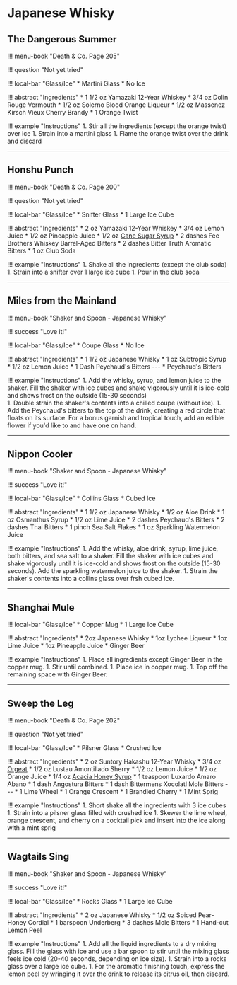 # Japanese Whisky

## The Dangerous Summer

!!! menu-book "Death & Co. Page 205"

!!! question "Not yet tried"

!!! local-bar "Glass/Ice"
    * Martini Glass
    * No Ice

!!! abstract "Ingredients"
    * 1 1/2 oz Yamazaki 12-Year Whiskey
    * 3/4 oz Dolin Rouge Vermouth
    * 1/2 oz Solerno Blood Orange Liqueur
    * 1/2 oz Massenez Kirsch Vieux Cherry Brandy
    * 1 Orange Twist

!!! example "Instructions"
    1. Stir all the ingredients (except the orange twist) over ice
    1. Strain into a martini glass
    1. Flame the orange twist over the drink and discard

---
## Honshu Punch

!!! menu-book "Death & Co. Page 200"

!!! question "Not yet tried"

!!! local-bar "Glass/Ice"
    * Snifter Glass
    * 1 Large Ice Cube

!!! abstract "Ingredients"
    * 2 oz Yamazaki 12-Year Whiskey
    * 3/4 oz Lemon Juice
    * 1/2 oz Pineapple Juice
    * 1/2 oz [Cane Sugar Syrup](../syrups/#cane-sugar-syrup)
    * 2 dashes Fee Brothers Whiskey Barrel-Aged Bitters
    * 2 dashes Bitter Truth Aromatic Bitters
    * 1 oz Club Soda

!!! example "Instructions"
    1. Shake all the ingredients (except the club soda)
    1. Strain into a snifter over 1 large ice cube
    1. Pour in the club soda

---
## Miles from the Mainland

!!! menu-book "Shaker and Spoon - Japanese Whisky"

!!! success "Love it!"

!!! local-bar "Glass/Ice"
    * Coupe Glass
    * No Ice

!!! abstract "Ingredients"
    * 1 1/2 oz Japanese Whisky
    * 1 oz Subtropic Syrup
    * 1/2 oz Lemon Juice
    * 1 Dash Peychaud's Bitters
    ---
    * Peychaud's Bitters

!!! example "Instructions"
    1. Add the whisky, syrup, and lemon juice to the shaker. Fill the shaker with ice cubes and shake vigorously until it is ice-cold and shows frost on the outside (15-30 seconds)  
    1. Double strain the shaker's contents into a chilled coupe (without ice).
    1. Add the Peychaud's bitters to the top of the drink, creating a red circle that floats on its surface. For a bonus garnish and tropical touch, add an edible flower if you'd like to and have one on hand.

---
## Nippon Cooler

!!! menu-book "Shaker and Spoon - Japanese Whisky"

!!! success "Love it!"

!!! local-bar "Glass/Ice"
    * Collins Glass
    * Cubed Ice

!!! abstract "Ingredients"
    * 1 1/2 oz Japanese Whisky
    * 1/2 oz Aloe Drink
    * 1 oz Osmanthus Syrup
    * 1/2 oz Lime Juice
    * 2 dashes Peychaud's Bitters
    * 2 dashes Thai Bitters
    * 1 pinch Sea Salt Flakes
    * 1 oz Sparkling Watermelon Juice

!!! example "Instructions"
    1. Add the whisky, aloe drink, syrup, lime juice, both bitters, and sea salt to a shaker. Fill the shaker with ice cubes and shake vigorously until it is ice-cold and shows frost on the outside (15-30 seconds). Add the sparkling watermelon juice to the shaker.
    1. Strain the shaker's contents into a collins glass over frsh cubed ice.

---
## Shanghai Mule

!!! local-bar "Glass/Ice"
    * Copper Mug
    * 1 Large Ice Cube

!!! abstract "Ingredients"
    * 2oz Japanese Whisky
    * 1oz Lychee Liqueur
    * 1oz Lime Juice
    * 1oz Pineapple Juice
    * Ginger Beer

!!! example "Instructions"
    1. Place all ingredients except Ginger Beer in the copper mug.
    1. Stir until combined.
    1. Place ice in copper mug.
    1. Top off the remaining space with Ginger Beer.

---
## Sweep the Leg

!!! menu-book "Death & Co. Page 202"

!!! question "Not yet tried"

!!! local-bar "Glass/Ice"
    * Pilsner Glass
    * Crushed Ice

!!! abstract "Ingredients"
    * 2 oz Suntory Hakashu 12-Year Whisky
    * 3/4 oz [Orgeat](../syrups/#orgeat)
    * 1/2 oz Lustau Amontillado Sherry
    * 1/2 oz Lemon Juice
    * 1/2 oz Orange Juice
    * 1/4 oz [Acacia Honey Syrup](../syrups/#acacia-honey-syrup)
    * 1 teaspoon Luxardo Amaro Abano
    * 1 dash Angostura Bitters
    * 1 dash Bittermens Xocolatl Mole Bitters
    ---
    * 1 Lime Wheel
    * 1 Orange Crescent
    * 1 Brandied Cherry
    * 1 Mint Sprig

!!! example "Instructions"
    1. Short shake all the ingredients with 3 ice cubes
    1. Strain into a pilsner glass filled with crushed ice
    1. Skewer the lime wheel, orange crescent, and cherry on a cocktail pick and insert into the ice along with a mint sprig

---
## Wagtails Sing

!!! menu-book "Shaker and Spoon - Japanese Whisky"

!!! success "Love it!"

!!! local-bar "Glass/Ice"
    * Rocks Glass
    * 1 Large Ice Cube

!!! abstract "Ingredients"
    * 2 oz Japanese Whisky
    * 1/2 oz Spiced Pear-Honey Cordial
    * 1 barspoon Underberg
    * 3 dashes Mole Bitters
    * 1 Hand-cut Lemon Peel

!!! example "Instructions"
    1. Add all the liquid ingredients to a dry mixing glass. Fill the glass with ice and use a bar spoon to stir until the mixing glass feels ice cold (20-40 seconds, depending on ice size).
    1. Strain into a rocks glass over a large ice cube.
    1. For the aromatic finishing touch, express the lemon peel by wringing it over the drink to release its citrus oil, then discard.